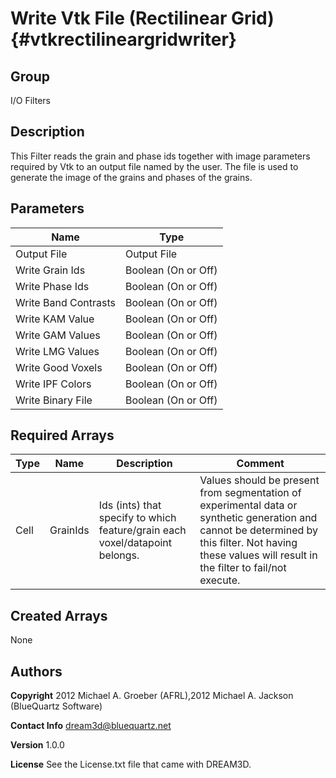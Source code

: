 Write Vtk File (Rectilinear Grid) {#vtkrectilineargridwriter}
======

## Group ##
I/O Filters


## Description ##
This Filter reads the grain and phase ids together with image parameters required by Vtk to an output file named by the user. The file is used to generate the image of the grains and phases of the grains.


## Parameters ## 

| Name | Type |
|------|------|
| Output File | Output File |
| Write Grain Ids | Boolean (On or Off) |
| Write Phase Ids | Boolean (On or Off) |
| Write Band Contrasts | Boolean (On or Off) |
| Write KAM Value | Boolean (On or Off) |
| Write GAM Values | Boolean (On or Off) |
| Write LMG Values | Boolean (On or Off) |
| Write Good Voxels | Boolean (On or Off) |
| Write IPF Colors | Boolean (On or Off) |
| Write Binary File | Boolean (On or Off) |

## Required Arrays ##

| Type | Name | Description | Comment |
|------|------|-------------|---------|
| Cell | GrainIds | Ids (ints) that specify to which feature/grain each voxel/datapoint belongs. | Values should be present from segmentation of experimental data or synthetic generation and cannot be determined by this filter. Not having these values will result in the filter to fail/not execute. |

## Created Arrays ##
None

## Authors ##

**Copyright** 2012 Michael A. Groeber (AFRL),2012 Michael A. Jackson (BlueQuartz Software)

**Contact Info** dream3d@bluequartz.net

**Version** 1.0.0

**License**  See the License.txt file that came with DREAM3D.



